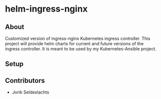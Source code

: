 # helm-ingress-nginx

## About
Customized version of ingress-nginx Kubernetes ingress controller.
This project will provide helm charts for current and future versions of the ingress controller.
It is meant to be used by my Kubernetes-Ansible project.


## Setup






## Contributors
- Jorik Seldeslachts